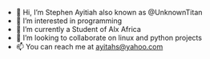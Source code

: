 - 👋 Hi, I’m Stephen Ayitiah also known as @UnknownTitan
- 👀 I’m interested in programming 
- 🌱 I’m currently a Student of Alx Africa 
- 💞️ I’m looking to collaborate on linux and python projects
- 📫 You can reach me at ayitahs@yahoo.com

<!---
UnknownTitan/UnknownTitan is a ✨ special ✨ repository because its `README.md` (this file) appears on your GitHub profile.
You can click the Preview link to take a look at your changes.
--->
